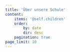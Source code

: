 ```yaml
---
title: 'Über unsere Schule'
content:
    items: '@self.children'
    order:
        by: date
        dir: desc
    pagination: true
page_limit: 10
---
```


